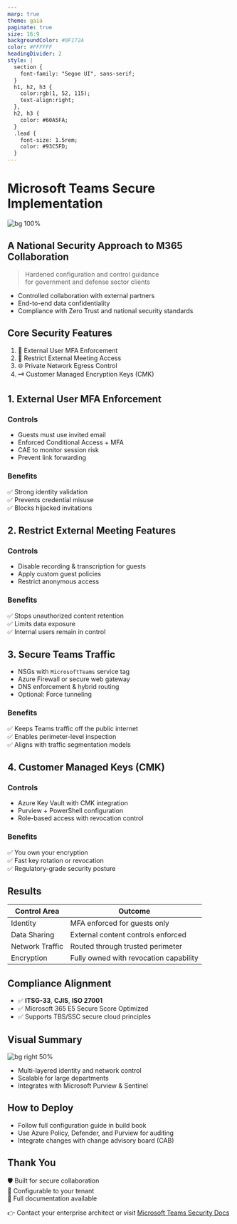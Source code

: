 ```yaml
---
marp: true
theme: gaia
paginate: true
size: 16:9
backgroundColor: #0F172A
color: #FFFFFF
headingDivider: 2
style: |
  section {
    font-family: "Segoe UI", sans-serif;
  }
  h1, h2, h3 {
    color:rgb(1, 52, 115);
    text-align:right;
  },
  h2, h3 {
    color: #60A5FA;    
  }
  .lead {
    font-size: 1.5rem;
    color: #93C5FD;
  }
---
```


# Microsoft Teams Secure Implementation
<!-- Title Slide with Microsoft Graphic -->
![bg 100%](https://www.uctoday.com/wp-content/uploads/2022/07/How-Secure-Is-Microsoft-Teams.jpg)

## A National Security Approach to M365 Collaboration

> Hardened configuration and control guidance  
> for government and defense sector clients
- Controlled collaboration with external partners  
- End-to-end data confidentiality  
- Compliance with Zero Trust and national security standards  

## Core Security Features

1. 🔐 External User MFA Enforcement  
2. 📵 Restrict External Meeting Access  
3. 🌐 Private Network Egress Control  
4. 🗝️ Customer Managed Encryption Keys (CMK)

## 1. External User MFA Enforcement

### Controls
- Guests must use invited email
- Enforced Conditional Access + MFA
- CAE to monitor session risk
- Prevent link forwarding

### Benefits
✅ Strong identity validation  
✅ Prevents credential misuse  
✅ Blocks hijacked invitations

## 2. Restrict External Meeting Features

### Controls
- Disable recording & transcription for guests
- Apply custom guest policies
- Restrict anonymous access

### Benefits
✅ Stops unauthorized content retention  
✅ Limits data exposure  
✅ Internal users remain in control

## 3. Secure Teams Traffic

- NSGs with `MicrosoftTeams` service tag
- Azure Firewall or secure web gateway
- DNS enforcement & hybrid routing
- Optional: Force tunneling
  
### Benefits
✅ Keeps Teams traffic off the public internet  
✅ Enables perimeter-level inspection  
✅ Aligns with traffic segmentation models

## 4. Customer Managed Keys (CMK)

### Controls
- Azure Key Vault with CMK integration
- Purview + PowerShell configuration
- Role-based access with revocation control

### Benefits
✅ You own your encryption  
✅ Fast key rotation or revocation  
✅ Regulatory-grade security posture

## Results

| Control Area     | Outcome                                 |
|------------------|------------------------------------------|
| Identity         | MFA enforced for guests only            |
| Data Sharing     | External content controls enforced      |
| Network Traffic  | Routed through trusted perimeter        |
| Encryption       | Fully owned with revocation capability  |

## Compliance Alignment

- ✅ **ITSG-33**, **CJIS**, **ISO 27001**  
- ✅ Microsoft 365 E5 Secure Score Optimized  
- ✅ Supports TBS/SSC secure cloud principles

## Visual Summary

![bg right 50%](https://cdn.jsdelivr.net/gh/microsoft/fluentui@master/assets/brand/microsoft-teams.png)

- Multi-layered identity and network control  
- Scalable for large departments  
- Integrates with Microsoft Purview & Sentinel

## How to Deploy

- Follow full configuration guide in build book  
- Use Azure Policy, Defender, and Purview for auditing  
- Integrate changes with change advisory board (CAB)

## Thank You

🛡 Built for secure collaboration  
🔧 Configurable to your tenant  
📂 Full documentation available  

👉 Contact your enterprise architect or visit [Microsoft Teams Security Docs](https://learn.microsoft.com/en-us/microsoftteams/security-compliance-overview)
